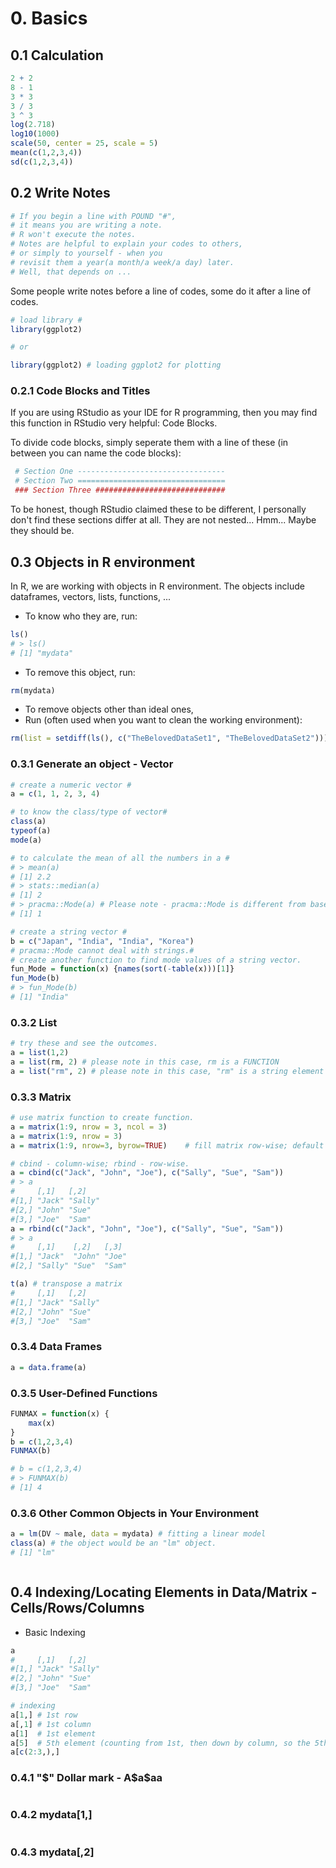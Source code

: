 # 0. Basics

## 0.1 Calculation

```R
2 + 2
8 - 1
3 * 3
3 / 3
3 ^ 3
log(2.718)
log10(1000)
scale(50, center = 25, scale = 5)
mean(c(1,2,3,4))
sd(c(1,2,3,4))
```

## 0.2 Write Notes

```R
# If you begin a line with POUND "#", 
# it means you are writing a note.
# R won't execute the notes.
# Notes are helpful to explain your codes to others,
# or simply to yourself - when you 
# revisit them a year(a month/a week/a day) later.
# Well, that depends on ...
```

Some people write notes before a line of codes, some do it after a line of codes.

```R
# load library #
library(ggplot2)

# or

library(ggplot2) # loading ggplot2 for plotting
```

### 0.2.1 Code Blocks and Titles

If you are using RStudio as your IDE for R programming, then you may find this function in RStudio very helpful: Code Blocks.

To divide code blocks, simply seperate them with a line of these (in between you can name the code blocks):

```R
 # Section One --------------------------------- 
 # Section Two ================================= 
 ### Section Three ############################# 
```
To be honest, though RStudio claimed these to be different, I personally don't find these sections differ at all. They are not nested... Hmm... Maybe they should be.


## 0.3 Objects in R environment

In R, we are working with objects in R environment. 
The objects include dataframes, vectors, lists, functions, ...

- To know who they are, run:
```R 
ls()
# > ls()
# [1] "mydata"
```

- To remove this object, run:
```R 
rm(mydata)
```

- To remove objects other than ideal ones, 
- Run (often used when you want to clean the working environment):
```R 
rm(list = setdiff(ls(), c("TheBelovedDataSet1", "TheBelovedDataSet2")))
```

### 0.3.1 Generate an object - Vector

```R 
# create a numeric vector #
a = c(1, 1, 2, 3, 4)

# to know the class/type of vector#
class(a)
typeof(a)
mode(a)

# to calculate the mean of all the numbers in a #
# > mean(a)
# [1] 2.2
# > stats::median(a)
# [1] 2
# > pracma::Mode(a) # Please note - pracma::Mode is different from base::mode
# [1] 1

# create a string vector #
b = c("Japan", "India", "India", "Korea")
# pracma::Mode cannot deal with strings.#
# create another function to find mode values of a string vector.
fun_Mode = function(x) {names(sort(-table(x)))[1]}
fun_Mode(b)
# > fun_Mode(b)
# [1] "India"
```

### 0.3.2 List

```R
# try these and see the outcomes.
a = list(1,2) 
a = list(rm, 2) # please note in this case, rm is a FUNCTION
a = list("rm", 2) # please note in this case, "rm" is a string element
```

### 0.3.3 Matrix

```R 
# use matrix function to create function.
a = matrix(1:9, nrow = 3, ncol = 3)
a = matrix(1:9, nrow = 3)
a = matrix(1:9, nrow=3, byrow=TRUE)    # fill matrix row-wise; default is by-column.

# cbind - column-wise; rbind - row-wise.
a = cbind(c("Jack", "John", "Joe"), c("Sally", "Sue", "Sam"))
# > a
#     [,1]   [,2]   
#[1,] "Jack" "Sally"
#[2,] "John" "Sue"  
#[3,] "Joe"  "Sam"  
a = rbind(c("Jack", "John", "Joe"), c("Sally", "Sue", "Sam"))
# > a
#     [,1]    [,2]   [,3] 
#[1,] "Jack"  "John" "Joe"
#[2,] "Sally" "Sue"  "Sam"

t(a) # transpose a matrix
#     [,1]   [,2]   
#[1,] "Jack" "Sally"
#[2,] "John" "Sue"  
#[3,] "Joe"  "Sam" 
```

### 0.3.4 Data Frames
```R 
a = data.frame(a)
```

### 0.3.5 User-Defined Functions 

```R 
FUNMAX = function(x) {
    max(x)
}
b = c(1,2,3,4)
FUNMAX(b)

# b = c(1,2,3,4)
# > FUNMAX(b)
# [1] 4
```

### 0.3.6 Other Common Objects in Your Environment 

```R 
a = lm(DV ~ male, data = mydata) # fitting a linear model
class(a) # the object would be an "lm" object.
# [1] "lm"
```

```R 


```

## 0.4 Indexing/Locating Elements in Data/Matrix - Cells/Rows/Columns

- Basic Indexing

```R 
a 
#     [,1]   [,2]   
#[1,] "Jack" "Sally"
#[2,] "John" "Sue"  
#[3,] "Joe"  "Sam" 

# indexing
a[1,] # 1st row
a[,1] # 1st column
a[1]  # 1st element
a[5]  # 5th element (counting from 1st, then down by column, so the 5th would be "Sue")
a[c(2:3,),]
```

### 0.4.1 "$" Dollar mark - A$a$aa
```R 

```
### 0.4.2 mydata[1,]
```R 


```
### 0.4.3 mydata[,2]
```R 

```
